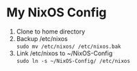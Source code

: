 # My NixOS Config  
1. Clone to home directory
2. Backup /etc/nixos  
   `sudo mv /etc/nixos/ /etc/nixos.bak`
3. Link /etc/nixos to ~/NixOS-Config  
   `sudo ln -s ~/NixOS-Config/ /etc/nixos`
